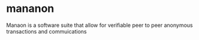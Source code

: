 mananon
=======

Manaon is a software suite that allow for verifiable peer to peer anonymous transactions and commuications
